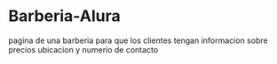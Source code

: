 # Barberia-Alura
pagina de una barberia para que los clientes tengan informacion sobre precios ubicacion y numerio de contacto
